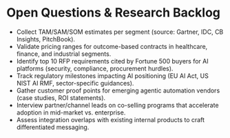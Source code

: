 # Open Questions & Research Backlog

- Collect TAM/SAM/SOM estimates per segment (source: Gartner, IDC, CB Insights, PitchBook).
- Validate pricing ranges for outcome-based contracts in healthcare, finance, and industrial segments.
- Identify top 10 RFP requirements cited by Fortune 500 buyers for AI platforms (security, compliance, procurement hurdles).
- Track regulatory milestones impacting AI positioning (EU AI Act, US NIST AI RMF, sector-specific guidances).
- Gather customer proof points for emerging agentic automation vendors (case studies, ROI statements).
- Interview partner/channel leads on co-selling programs that accelerate adoption in mid-market vs. enterprise.
- Assess integration overlaps with existing internal products to craft differentiated messaging.
